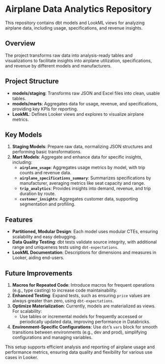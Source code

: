 # Airplane Data Analytics Repository

This repository contains dbt models and LookML views for analyzing airplane data, including usage, specifications, and revenue insights.

## Overview

The project transforms raw data into analysis-ready tables and visualizations to facilitate insights into airplane utilization, specifications, and revenue by different models and manufacturers.

## Project Structure

- **models/staging**: Transforms raw JSON and Excel files into clean, usable tables.
- **models/marts**: Aggregates data for usage, revenue, and specifications, providing key KPIs for reporting.
- **LookML**: Defines Looker views and explores to visualize airplane metrics.

## Key Models

1. **Staging Models**: Prepare raw data, normalizing JSON structures and performing basic transformations.
2. **Mart Models**: Aggregate and enhance data for specific insights, including:
   - **`airplane_usage`**: Aggregates usage metrics by model, with trip counts and revenue data.
   - **`airplane_specifications_summary`**: Summarizes specifications by manufacturer, averaging metrics like seat capacity and range.
   - **`trip_analytics`**: Provides insights into demand, revenue, and trip duration by route.
   - **`customer_insights`**: Aggregates customer data, supporting segmentation and profiling.

## Features

- **Partitioned, Modular Design**: Each model uses modular CTEs, ensuring scalability and easy debugging.
- **Data Quality Testing**: dbt tests validate source integrity, with additional range and uniqueness tests using `dbt-expectations`.
- **LookML Documentation**: Descriptions for dimensions and measures in Looker, aiding end-users.

## Future Improvements

1. **Macros for Repeated Code**: Introduce macros for frequent operations (e.g., type casting) to increase code maintainability.
2. **Enhanced Testing**: Expand tests, such as ensuring `price` values are always greater than zero, using `dbt-expectations`.
3. **Optimize Materialization**: Currently, models are materialized as views. For scalability:
   - Use tables or incremental models for frequently accessed or periodically updated data, improving performance in Databricks.
4. **Environment-Specific Configurations**: Use `dbt`’s `vars` block for smooth transitions between environments (e.g., dev and prod), simplifying configurations and managing variables.

This setup supports efficient analysis and reporting of airplane usage and performance metrics, ensuring data quality and flexibility for various use cases in Looker.
